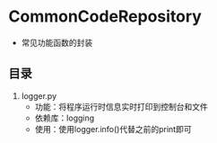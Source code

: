 # CommonCodeRepository
* 常见功能函数的封装
## 目录
1. logger.py
    - 功能：将程序运行时信息实时打印到控制台和文件
    - 依赖库：logging
    - 使用：使用logger.info()代替之前的print即可
